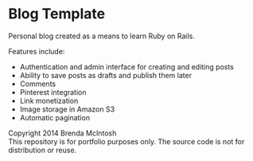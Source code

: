 # Blog Template

Personal blog created as a means to learn Ruby on Rails. 

Features include:

 * Authentication and admin interface for creating and editing posts
 * Ability to save posts as drafts and publish them later
 * Comments
 * Pinterest integration
 * Link monetization
 * Image storage in Amazon S3
 * Automatic pagination

Copyright 2014 Brenda McIntosh<br>
This repository is for portfolio purposes only. The source code is not for distribution or reuse.
